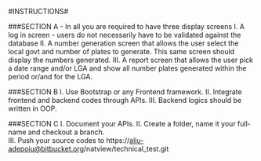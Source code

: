 #INSTRUCTIONS#

###SECTION A - In all you are required to have three display screens
I. A log in screen - users do not necessarily have to be validated against the
database 
II. A number generation screen that allows the user select the local govt and
number of plates to generate. This same screen should display the numbers
generated.
III. A report screen that allows the user pick a date range and/or LGA and
show all number plates generated within the period or/and for the LGA.

###SECTION B
I. Use  Bootstrap or any Frontend  framework.
II.  Integrate frontend and backend codes through APIs.
III. Backend logics should be written in OOP.

###SECTION C
I. Document your APIs.
II. Create a folder, name it your full-name and checkout a branch.  
III. Push your source codes to https://aliu-adepoju@bitbucket.org/natview/technical_test.git
